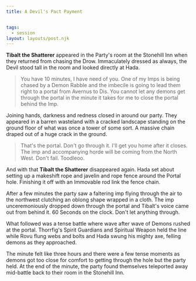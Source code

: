```yaml
---
title: A Devil's Pact Payment


tags:
  - session
layout: layouts/post.njk
---
```


**Tibalt the Shatterer** appeared in the Party's room at the Stonehill Inn when they returned from chasing the Drow. Immaculately dressed as always, the Devil stood tall in the room and looked directly at Hada. 

> You have 10 minutes, I have need of you. One of my Imps is being chased by a Demon Rabble and the imbecile is going to lead them right to a portal from Avernus to Dis. You cannot let any demons get through the portal in the minute it takes for me to close the portal behind the Imp.

Joining hands, darkness and redness closed in around our party. They appeared in a barren wasteland with a cracked landscape standing on the ground floor of what was once a tower of some sort. A massive chain draped out of a huge crack in the ground.

> That's the portal. Don't go through it. I'll get you home after it closes. The imp and accompanying horde will be coming from the North West. Don't fail. Toodleoo.

And with that **Tibalt the Shatterer** disappeared again. Hada set about setting up a makeshift rope and javelin and rope fence around the Portal hole. Finishing it off with an Immovable rod link the fence chain.

After a few minutes the party saw a faltering imp flying through the air to the northwest clutching an oblong shape wrapped in a cloth. The imp unceremoniously dropped down through the portal and Tibalt's voice came out from behind it.
60 Seconds on the clock. Don't let anything through.

What followed was a tense battle where wave after wave of Demons rushed at the portal. Thorrfig's Spirit Guardians and Spiritual Weapon held the line while Rovu flung webs and bolts and Hada swung his mighty axe, felling demons as they approached.

The minute felt like three hours and there were a few tense moments as demons got too close for comfort to getting through the hole but the party held. At the end of the minute, the party found themselves teleported away mid-battle back to their room in the Stonehill Inn.